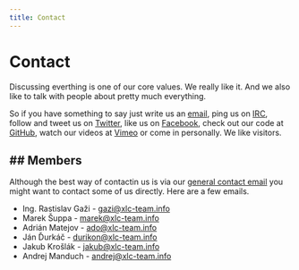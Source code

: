 ```yaml
---
title: Contact
---
```


# Contact

Discussing everthing is one of our core values. We really like it. And we also
like to talk with people about pretty much everything.

So if you have something to say just write us an
[email](mailto:xlcteam@googlegroups.com), ping us on
[IRC](https://kiwiirc.com/client/irc.freenode.net/#xlcteam), follow
and tweet us on [Twitter](http://twitter.com/XLCTeam), like us on
[Facebook](http://facebook.com/xlc.team), check out our code at
[GitHub](http://github.com/xlcteam), watch our videos at [Vimeo](http://vimeo.com/xlcteam)
or come in personally. We like visitors.

## Members
----------

Although the best way of contactin us is via our
[general contact email](mailto:contact@mail.xlc-team.info) you might want to
contact some of us directly. Here are a few emails.


- Ing. Rastislav Gaži - <a href="mailto:gazi@xlc-team.info">gazi@xlc-team.info</a>
- Marek Šuppa - <a href="mailto:marek@xlc-team.info">marek@xlc-team.info</a>
- Adrián Matejov - <a href="mailto:ado@xlc-team.info">ado@xlc-team.info</a>
- Ján Ďurkáč - <a href="mailto:durikon@xlc-team.info">durikon@xlc-team.info</a>
- Jakub Krošlák - <a href="mailto:jakub@xlc-team.info">jakub@xlc-team.info</a>
- Andrej Manduch - <a href="mailto:andrej@xlc-team.info">andrej@xlc-team.info</a>
